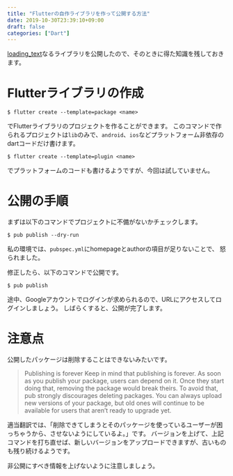 ```yaml
---
title: "Flutterの自作ライブラリを作って公開する方法"
date: 2019-10-30T23:39:10+09:00
draft: false
categories: ["Dart"]
---
```


[loading_text](https://pub.dev/packages/loading_text)なるライブラリを公開したので、そのときに得た知識を残しておきます。

# Flutterライブラリの作成
    $ flutter create --template=package <name>

でFlutterライブラリのプロジェクトを作ることができます。
このコマンドで作られるプロジェクトは`lib`のみで、`android`、`ios`などプラットフォーム非依存のdartコードだけ書けます。


    $ flutter create --template=plugin <name>

でプラットフォームのコードも書けるようですが、今回は試していません。

# 公開の手順

まずは以下のコマンドでプロジェクトに不備がないかチェックします。

    $ pub publish --dry-run

私の環境では、`pubspec.yml`にhomepageとauthorの項目が足りないことで、
怒られました。

修正したら、以下のコマンドで公開です。

    $ pub publish

途中、Googleアカウントでログインが求められるので、URLにアクセスしてログインしましょう。
しばらくすると、公開が完了します。

# 注意点

公開したパッケージは削除することはできないみたいです。


> Publishing is forever
> Keep in mind that publishing is forever. As soon as you publish your package, users can depend on it. Once they start doing that, removing the package would break theirs. To avoid that, pub strongly discourages deleting packages. You can always upload new versions of your package, but old ones will continue to be available for users that aren’t ready to upgrade yet.

適当翻訳では、「削除できてしまうとそのパッケージを使っているユーザーが困っちゃうから、させないようにしているよ。」です。
バージョンを上げて、上記コマンドを打ち直せば、新しいバージョンをアップロードできますが、古いものも残り続けるようです。

非公開にすべき情報を上げないように注意しましょう。

